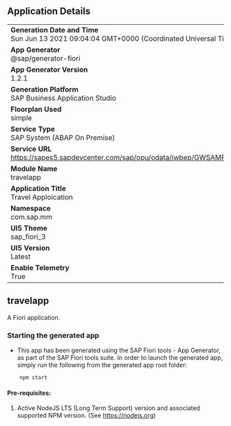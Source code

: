 ## Application Details
|               |
| ------------- |
|**Generation Date and Time**<br>Sun Jun 13 2021 09:04:04 GMT+0000 (Coordinated Universal Time)|
|**App Generator**<br>@sap/generator-fiori|
|**App Generator Version**<br>1.2.1|
|**Generation Platform**<br>SAP Business Application Studio|
|**Floorplan Used**<br>simple|
|**Service Type**<br>SAP System (ABAP On Premise)|
|**Service URL**<br>https://sapes5.sapdevcenter.com/sap/opu/odata/iwbep/GWSAMPLE_BASIC
|**Module Name**<br>travelapp|
|**Application Title**<br>Travel Apploication|
|**Namespace**<br>com.sap.mm|
|**UI5 Theme**<br>sap_fiori_3|
|**UI5 Version**<br>Latest|
|**Enable Telemetry**<br>True|

## travelapp

A Fiori application.

### Starting the generated app

-   This app has been generated using the SAP Fiori tools - App Generator, as part of the SAP Fiori tools suite.  In order to launch the generated app, simply run the following from the generated app root folder:

```
    npm start
```

#### Pre-requisites:

1. Active NodeJS LTS (Long Term Support) version and associated supported NPM version.  (See https://nodejs.org)


